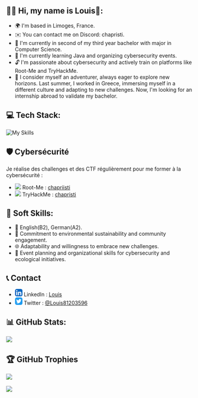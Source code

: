 ## 🙋‍♂️ Hi, my name is Louis👋:
  - 🌍 I'm based in Limoges, France.
  - ✉️ You can contact me on Discord: chapristi.
  - 🚀 I'm currently in second of my third year bachelor with major in Computer Science.
  - 🌱 I'm currently learning Java and organizing cybersecurity events.
  - 🔓 I'm passionate about cybersecurity and actively train on platforms like Root-Me and TryHackMe.
  - 🔎 I consider myself an adventurer, always eager to explore new horizons. Last summer, I worked in Greece, immersing myself in a different culture          and adapting to new challenges. Now, I'm looking for an internship abroad to validate my bachelor.
 
## 💻 Tech Stack:
![My Skills](https://skillicons.dev/icons?i=php,symfony,js,react,py,html,css,yarn,nodejs,git,md,figma,github,bash,c,linux,py,vscode,npm,java,mysql,postgres,figma,rust,redhat&theme=dark)


## 🛡️ Cybersécurité
Je réalise des challenges et des CTF régulièrement pour me former à la cybersécurité :
- <img src="https://root-me.org/favicon.ico" width="20"> Root-Me : [chapriisti](https://www.root-me.org/chapriisti)
- <img src="https://tryhackme.com/img/favicon.png" width="20"> TryHackMe : [chapristi](https://tryhackme.com/p/chapristi)

## 💼 Soft Skills:
  - 💬 English(B2), German(A2).
  - 🌱 Commitment to environmental sustainability and community engagement.
  - 🌐 Adaptability and willingness to embrace new challenges.
  - 🎤 Event planning and organizational skills for cybersecurity and ecological initiatives.
    
## 📞 Contact
- <img src="https://github.com/tandpfun/skill-icons/blob/main/icons/LinkedIn.svg" width="20"> LinkedIn : [Louis](https://www.linkedin.com/in/louis-bec-6b0b68215/)  
- <img src="https://github.com/tandpfun/skill-icons/blob/main/icons/Twitter.svg" width="20"> Twitter : [@Louis81203596](https://x.com/Louis81203596)


## 📊 GitHub Stats:
![](https://github-readme-stats.vercel.app/api/top-langs/?username=chapristi&theme=radical&hide_border=false&include_all_commits=true&count_private=true&layout=compact)

## 🏆 GitHub Trophies
![](https://github-profile-trophy.vercel.app/?username=chapristi&theme=radical&no-frame=false&no-bg=true&margin-w=4)

[![](https://visitcount.itsvg.in/api?id=chapristi&icon=0&color=0)](https://visitcount.itsvg.in)
